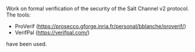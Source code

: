 Work on formal verification of the security of the Salt Channel v2 protocol.
The tools:

* ProVerif (https://prosecco.gforge.inria.fr/personal/bblanche/proverif/)
* VerifPal (https://verifpal.com/)

have been used.



